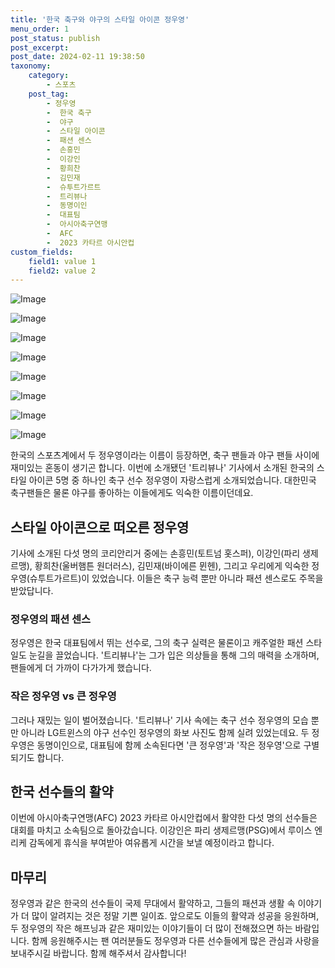 ```yaml
---
title: '한국 축구와 야구의 스타일 아이콘 정우영'
menu_order: 1
post_status: publish
post_excerpt: 
post_date: 2024-02-11 19:38:50
taxonomy:
    category:
        - 스포츠
    post_tag:
        - 정우영
        -  한국 축구
        -  야구
        -  스타일 아이콘
        -  패션 센스
        -  손흥민
        -  이강인
        -  황희찬
        -  김민재
        -  슈투트가르트
        -  트리뷰나
        -  동명이인
        -  대표팀
        -  아시아축구연맹
        -  AFC
        -  2023 카타르 아시안컵
custom_fields:
    field1: value 1
    field2: value 2
---
```


![Image](https://imgnews.pstatic.net/image/477/2024/02/10/0000473084_001_20240210190702124.jpg?type=w647)

![Image](https://imgnews.pstatic.net/image/477/2024/02/10/0000473084_002_20240210190702160.jpg?type=w647)

![Image](https://imgnews.pstatic.net/image/477/2024/02/10/0000473084_003_20240210190702214.jpg?type=w647)

![Image](https://imgnews.pstatic.net/image/477/2024/02/10/0000473084_004_20240210190702254.jpg?type=w647)

![Image](https://imgnews.pstatic.net/image/477/2024/02/10/0000473084_005_20240210190702453.jpg?type=w647)

![Image](https://imgnews.pstatic.net/image/477/2024/02/10/0000473084_006_20240210190702696.jpg?type=w647)

![Image](https://imgnews.pstatic.net/image/477/2024/02/10/0000473084_007_20240210190702775.jpg?type=w647)

![Image](https://imgnews.pstatic.net/image/477/2024/02/10/0000473084_008_20240210190702843.jpg?type=w647)

한국의 스포츠계에서 두 정우영이라는 이름이 등장하면, 축구 팬들과 야구 팬들 사이에 재미있는 혼동이 생기곤 합니다. 이번에 소개됐던 '트리뷰나' 기사에서 소개된 한국의 스타일 아이콘 5명 중 하나인 축구 선수 정우영이 자랑스럽게 소개되었습니다. 대한민국 축구팬들은 물론 야구를 좋아하는 이들에게도 익숙한 이름이던데요.
## 스타일 아이콘으로 떠오른 정우영
기사에 소개된 다섯 명의 코리안리거 중에는 손흥민(토트넘 홋스퍼), 이강인(파리 생제르맹), 황희찬(울버햄튼 원더러스), 김민재(바이에른 뮌헨), 그리고 우리에게 익숙한 정우영(슈투트가르트)이 있었습니다. 이들은 축구 능력 뿐만 아니라 패션 센스로도 주목을 받았답니다.
### 정우영의 패션 센스
정우영은 한국 대표팀에서 뛰는 선수로, 그의 축구 실력은 물론이고 캐주얼한 패션 스타일도 눈길을 끌었습니다. '트리뷰나'는 그가 입은 의상들을 통해 그의 매력을 소개하며, 팬들에게 더 가까이 다가가게 했습니다.
### 작은 정우영 vs 큰 정우영
그러나 재밌는 일이 벌어졌습니다. '트리뷰나' 기사 속에는 축구 선수 정우영의 모습 뿐만 아니라 LG트윈스의 야구 선수인 정우영의 화보 사진도 함께 실려 있었는데요. 두 정우영은 동명이인으로, 대표팀에 함께 소속된다면 '큰 정우영'과 '작은 정우영'으로 구별되기도 합니다.
## 한국 선수들의 활약
이번에 아시아축구연맹(AFC) 2023 카타르 아시안컵에서 활약한 다섯 명의 선수들은 대회를 마치고 소속팀으로 돌아갔습니다. 이강인은 파리 생제르맹(PSG)에서 루이스 엔리케 감독에게 휴식을 부여받아 여유롭게 시간을 보낼 예정이라고 합니다.
## 마무리
정우영과 같은 한국의 선수들이 국제 무대에서 활약하고, 그들의 패션과 생활 속 이야기가 더 많이 알려지는 것은 정말 기쁜 일이죠. 앞으로도 이들의 활약과 성공을 응원하며, 두 정우영의 작은 해프닝과 같은 재미있는 이야기들이 더 많이 전해졌으면 하는 바람입니다. 함께 응원해주시는 팬 여러분들도 정우영과 다른 선수들에게 많은 관심과 사랑을 보내주시길 바랍니다. 함께 해주셔서 감사합니다!
